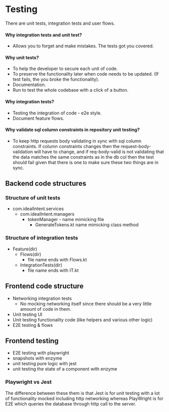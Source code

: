 # Testing
There are unit tests, integration tests and user flows.

#### Why integration tests and unit test?
- Allows you to forget and make mistakes. The tests got you covered.

#### Why unit tests?
- To help the developer to secure each unit of code.
- To preserve the functionality later when code needs to be updated. (If test fails, the you broke the functionality).
- Documentation.
- Run to test the whole codebase with a click of a button.

#### Why integration tests?
- Testing the integration of code - e2e style.
- Document feature flows.

#### Why validate sql column constraints in repository unit testing?
- To keep http requests body validating in sync with sql column constraints. If column constraints changes then the request-body-validation will have to change, and if req-body-valid is not validating that the data matches the same constraints as in the db col then the test should fail given that there is one to make sure these two things are in sync.

## Backend code structures

### Structure of unit tests  <!-- {docsify-ignore} -->
- com.idealIntent.services
    - com.idealIntent.managers
        - tokenManager - name mimicking file
            - GenerateTokens.kt name mimicking class method

### Structure of integration tests  <!-- {docsify-ignore} -->
- Feature(dir)
    - Flows(dir)
        - file name ends with Flows.kt
    - IntegrationTests(dir)
        - file name ends with IT.kt


## Frontend code structure

- Networking integration tests
    - No mocking networking itself since there should be a very little amount of code in them.
- Unit testing UI
- Unit testing functionality code (like helpers and various other logic)
- E2E testing & flows

## Frontend testing

- E2E testing with playwright
- snapshots with enzyme
- unit testing pure logic with jest
- unit testing the state of a component with enzyme

### Playwright vs Jest

The difference between these them is that Jest is for unit testing with a lot of functionality mocked 
including http networking whereas PlayWright is for E2E which queries the database through http call to the server.
